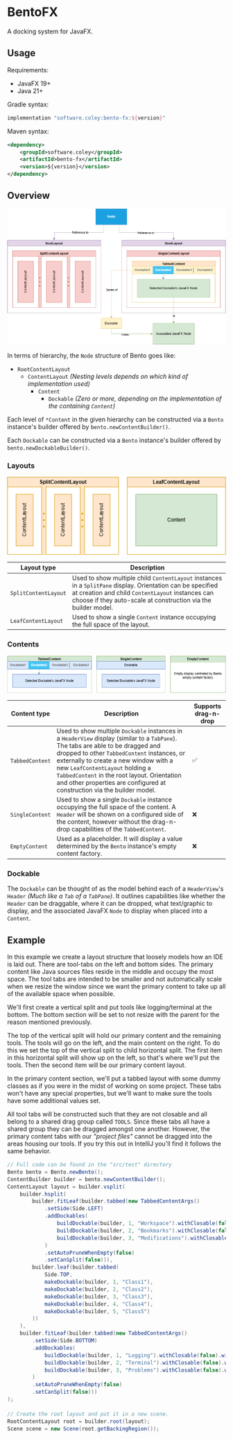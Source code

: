 # BentoFX

A docking system for JavaFX.

## Usage

Requirements:
- JavaFX 19+
- Java 21+

Gradle syntax:
```groovy
implementation "software.coley:bento-fx:${version}"
```

Maven syntax:
```xml
<dependency>
    <groupId>software.coley</groupId>
    <artifactId>bento-fx</artifactId>
    <version>${version}</version>
</dependency>
```

## Overview

![overview](assets/overview.png)

In terms of hierarchy, the `Node` structure of Bento goes like:

- `RootContentLayout`
  - `ContentLayout` _(Nesting levels depends on which kind of implementation used)_
    - `Content`
      - `Dockable` _(Zero or more, depending on the implementation of the containing `Content`)_

Each level of `*Content` in the given hierarchy can be constructed via a `Bento` instance's builder offered by `bento.newContentBuilder()`.

Each `Dockable` can be constructed via a `Bento` instance's builder offered by `bento.newDockableBuilder()`.

### Layouts

![layouts](assets/layouts.png)

| Layout type       | Description                                                                                                               |
|-----------------------|-----------------------------------------------------------------------------------------------------------------------------------------------------------------------------------------------------------------------------------|
| `SplitContentLayout`  | Used to show multiple child `ContentLayout` instances in a `SplitPane` display. Orientation can be specified at creation and child `ContentLayout` instances can choose if they auto-scale at construction via the builder model. |
| `LeafContentLayout`   | Used to show a single `Content` instance occupying the full space of the layout.                                                                          |

### Contents

![contents](assets/contents.png)

| Content type    | Description                                                                                                                                                                                         | Supports drag-n-drop |
|-----------------|-----------------------------------------------------------------------------------------------------------------------------------------------------------------------------------------------------------------------------------------------------------------------------------------------------------------------------------------------------------------------------------------|----------------------|
| `TabbedContent` | Used to show multiple `Dockable` instances in a `HeaderView` display (similar to a `TabPane`). The tabs are able to be dragged and dropped to other `TabbedContent` instances, or externally to create a new window with a new `LeafContentLayout` holding a `TabbedContent` in the root layout. Orientation and other properties are configured at construction via the builder model. | :white_check_mark:   |
| `SingleContent` | Used to show a single `Dockable` instance occupying the full space of the content. A `Header` will be shown on a configured side of the content, however without the drag-n-drop capabilities of the `TabbedContent`.                                                                                   | :x:          |
| `EmptyContent`  | Used as a placeholder. It will display a value determined by the `Bento` instance's empty content factory.                                                                                                                                          | :x:          |

### Dockable

The `Dockable` can be thought of as the model behind each of a `HeaderView`'s `Header` _(Much like a `Tab` of a `TabPane`)_. 
It outlines capabilities like whether the `Header` can be draggable, where it can be dropped, what text/graphic to display,
and the associated JavaFX `Node` to display when placed into a `Content`.

## Example

In this example we create a layout structure that loosely models how an IDE is laid out.
There are tool-tabs on the left and bottom sides. The primary content like Java sources files
reside in the middle and occupy the most space. The tool tabs are intended to be smaller and not
automatically scale when we resize the window since we want the primary content to take up all
of the available space when possible.

We'll first create a vertical split and put tools like logging/terminal at the bottom.
The bottom section will be set to not resize with the parent for the reason mentioned previously.

The top of the vertical split will hold our primary content and the remaining tools.
The tools will go on the left, and the main content on the right. To do this we set the top
of the vertical split to child horizontal split. The first item in this horizontal split will
show up on the left, so that's where we'll put the tools. Then the second item will be our
primary content layout.

In the primary content section, we'll put a tabbed layout with some dummy classes as if you
were in the midst of working on some project. These tabs won't have any special properties,
but we'll want to make sure the tools have some additional values set.

All tool tabs will be constructed such that they are not closable and all belong to a shared
drag group called `TOOLS`. Since these tabs all have a shared group they can be dragged
amongst one another. However, the primary content tabs with our _"project files"_ cannot be
dragged into the areas housing our tools. If you try this out in IntelliJ you'll find it
follows the same behavior.

```java
// Full code can be found in the "src/test" directory
Bento bento = Bento.newBento();
ContentBuilder builder = bento.newContentBuilder();
ContentLayout layout = builder.vsplit(
    builder.hsplit(
        builder.fitLeaf(builder.tabbed(new TabbedContentArgs()
            .setSide(Side.LEFT)
            .addDockables(
                buildDockable(builder, 1, "Workspace").withClosable(false).withDragGroup(TOOLS),
                buildDockable(builder, 2, "Bookmarks").withClosable(false).withDragGroup(TOOLS),
                buildDockable(builder, 3, "Modifications").withClosable(false).withDragGroup(TOOLS)
            )
            .setAutoPruneWhenEmpty(false)
            .setCanSplit(false))),
        builder.leaf(builder.tabbed(
            Side.TOP,
            makeDockable(builder, 1, "Class1"),
            makeDockable(builder, 2, "Class2"),
            makeDockable(builder, 3, "Class3"),
            makeDockable(builder, 4, "Class4"),
            makeDockable(builder, 5, "Class5")
        ))
    ),
    builder.fitLeaf(builder.tabbed(new TabbedContentArgs()
        .setSide(Side.BOTTOM)
        .addDockables(
            buildDockable(builder, 1, "Logging").withClosable(false).withDragGroup(TOOLS),
            buildDockable(builder, 2, "Terminal").withClosable(false).withDragGroup(TOOLS),
            buildDockable(builder, 3, "Problems").withClosable(false).withDragGroup(TOOLS)
        )
        .setAutoPruneWhenEmpty(false)
        .setCanSplit(false)))
);

// Create the root layout and put it in a new scene.
RootContentLayout root = builder.root(layout);
Scene scene = new Scene(root.getBackingRegion());
```